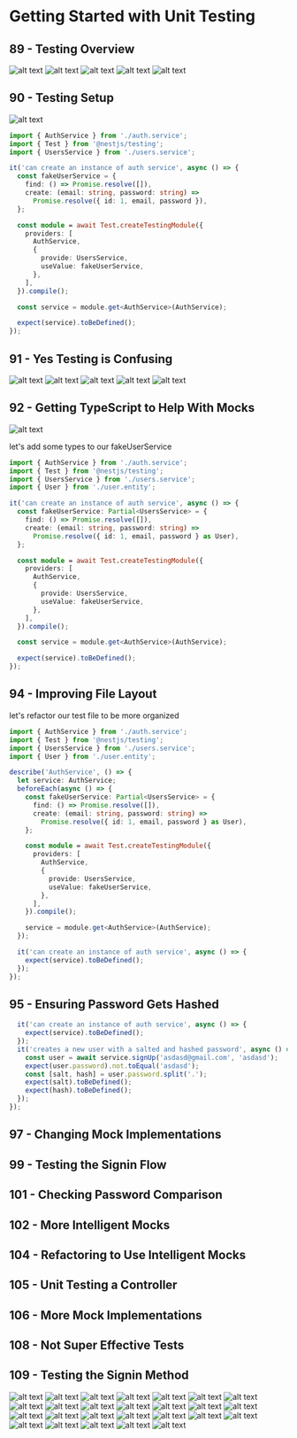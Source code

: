 # Getting Started with Unit Testing 
## 89 - Testing Overview

![alt text](./Assets/images/set-02/63.png)
![alt text](./Assets/images/set-02/64.png)
![alt text](./Assets/images/set-02/65.png)
![alt text](./Assets/images/set-02/66.png)
![alt text](./Assets/images/set-02/67.png)
## 90 - Testing Setup

![alt text](./Assets/images/set-02/68.png)

```ts
import { AuthService } from './auth.service';
import { Test } from '@nestjs/testing';
import { UsersService } from './users.service';

it('can create an instance of auth service', async () => {
  const fakeUserService = {
    find: () => Promise.resolve([]),
    create: (email: string, password: string) =>
      Promise.resolve({ id: 1, email, password }),
  };

  const module = await Test.createTestingModule({
    providers: [
      AuthService,
      {
        provide: UsersService,
        useValue: fakeUserService,
      },
    ],
  }).compile();

  const service = module.get<AuthService>(AuthService);

  expect(service).toBeDefined();
});
```
## 91 - Yes Testing is Confusing
![alt text](./Assets/images/set-02/69.png)
![alt text](./Assets/images/set-02/70.png)
![alt text](./Assets/images/set-02/71.png)
![alt text](./Assets/images/set-02/72.png)
![alt text](./Assets/images/set-02/73.png)
## 92 - Getting TypeScript to Help With Mocks


![alt text](./Assets/images/set-02/74.png)


let's add some types to our fakeUserService
```ts
import { AuthService } from './auth.service';
import { Test } from '@nestjs/testing';
import { UsersService } from './users.service';
import { User } from './user.entity';

it('can create an instance of auth service', async () => {
  const fakeUserService: Partial<UsersService> = {
    find: () => Promise.resolve([]),
    create: (email: string, password: string) =>
      Promise.resolve({ id: 1, email, password } as User),
  };

  const module = await Test.createTestingModule({
    providers: [
      AuthService,
      {
        provide: UsersService,
        useValue: fakeUserService,
      },
    ],
  }).compile();

  const service = module.get<AuthService>(AuthService);

  expect(service).toBeDefined();
});

```
## 94 - Improving File Layout
let's refactor our test file to be more organized
```ts
import { AuthService } from './auth.service';
import { Test } from '@nestjs/testing';
import { UsersService } from './users.service';
import { User } from './user.entity';

describe('AuthService', () => {
  let service: AuthService;
  beforeEach(async () => {
    const fakeUserService: Partial<UsersService> = {
      find: () => Promise.resolve([]),
      create: (email: string, password: string) =>
        Promise.resolve({ id: 1, email, password } as User),
    };

    const module = await Test.createTestingModule({
      providers: [
        AuthService,
        {
          provide: UsersService,
          useValue: fakeUserService,
        },
      ],
    }).compile();

    service = module.get<AuthService>(AuthService);
  });

  it('can create an instance of auth service', async () => {
    expect(service).toBeDefined();
  });
});

```
## 95 - Ensuring Password Gets Hashed
```ts
  it('can create an instance of auth service', async () => {
    expect(service).toBeDefined();
  });
  it('creates a new user with a salted and hashed password', async () => {
    const user = await service.signUp('asdasd@gmail.com', 'asdasd');
    expect(user.password).not.toEqual('asdasd');
    const [salt, hash] = user.password.split('.');
    expect(salt).toBeDefined();
    expect(hash).toBeDefined();
  });
});
```
## 97 - Changing Mock Implementations
## 99 - Testing the Signin Flow
## 101 - Checking Password Comparison
## 102 - More Intelligent Mocks
## 104 - Refactoring to Use Intelligent Mocks
## 105 - Unit Testing a Controller
## 106 - More Mock Implementations
## 108 - Not Super Effective Tests
## 109 - Testing the Signin Method


![alt text](./Assets/images/set-02/75.png)
![alt text](./Assets/images/set-02/76.png)
![alt text](./Assets/images/set-02/77.png)
![alt text](./Assets/images/set-02/78.png)
![alt text](./Assets/images/set-02/79.png)
![alt text](./Assets/images/set-02/80.png)
![alt text](./Assets/images/set-02/81.png)
![alt text](./Assets/images/set-02/82.png)
![alt text](./Assets/images/set-02/83.png)
![alt text](./Assets/images/set-02/84.png)
![alt text](./Assets/images/set-02/85.png)
![alt text](./Assets/images/set-02/86.png)
![alt text](./Assets/images/set-02/87.png)
![alt text](./Assets/images/set-02/88.png)
![alt text](./Assets/images/set-02/89.png)
![alt text](./Assets/images/set-02/90.png)
![alt text](./Assets/images/set-02/91.png)
![alt text](./Assets/images/set-02/92.png)
![alt text](./Assets/images/set-02/93.png)
![alt text](./Assets/images/set-02/94.png)
![alt text](./Assets/images/set-02/95.png)
![alt text](./Assets/images/set-02/96.png)
![alt text](./Assets/images/set-02/97.png)
![alt text](./Assets/images/set-02/98.png)
![alt text](./Assets/images/set-02/99.png)
![alt text](./Assets/images/set-02/100.png)